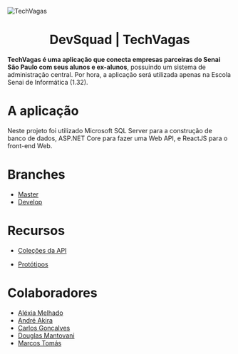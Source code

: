 ![TechVagas](https://cdn.discordapp.com/attachments/744972164683530392/756149088046809098/Screenshot_2020-09-17_Apresentacao_do_PowerPoint_-_Apresentacao_API_BD_pdf.png "DevSquad | TechVagas")

<h1 align="center">
DevSquad | TechVagas
</h1>


**TechVagas é uma aplicação que conecta empresas parceiras do Senai São Paulo com seus alunos e ex-alunos**, possuindo um sistema de administração central. Por hora, a aplicação será utilizada apenas na Escola Senai de Informática (1.32).

# A aplicação
Neste projeto foi utilizado Microsoft SQL Server para a construção de banco de dados, ASP.NET Core para fazer uma Web API, e ReactJS para
o front-end Web.

# Branches 

* [Master](https://github.com/CBGoncalves/senai-3s2020-t3-DevSquad "Master")
* [Develop](https://github.com/CBGoncalves/senai-3s2020-t3-DevSquad/tree/develop "Develop")

# Recursos

* [Coleções da API](https://devsquads.postman.co/collections/10424732-01242ba0-648d-4a19-b7da-5665798ea7c8?version=latest&workspace=203e9389-078b-4a9e-970a-43dc12a77b3e "Testes do Postman")

* [Protótipos](https://www.figma.com/file/xJuQEfn369JbCukI7in3mV/TechVagas?node-id=0%3A1 "Protótipos das telas de alta e baixa fideldade no Figma")


# Colaboradores

* [Aléxia Melhado](https://github.com/alexiamelhado18 "Aléxia Melhado")
* [André Akira](https://github.com/DevAndreAkira "André Akira")
* [Carlos Gonçalves](https://github.com/CBGoncalves "Carlos Gonçalves")
* [Douglas Mantovani](https://github.com/Douglasmantovani "Douglas Mantovani")
* [Marcos Tomás](https://github.com/marcostomas "Marcos Tomás")
